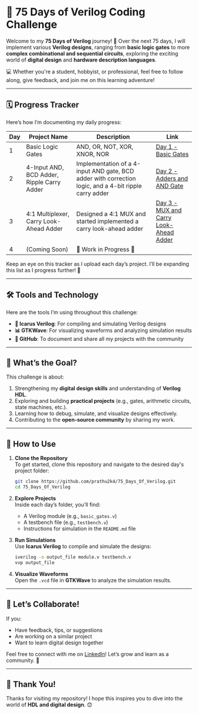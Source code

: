 # 🚀 75 Days of Verilog Coding Challenge  

Welcome to my **75 Days of Verilog** journey! 🎉 Over the next 75 days, I will implement various **Verilog designs**, ranging from **basic logic gates** to more **complex combinational and sequential circuits**, exploring the exciting world of **digital design** and **hardware description languages**.  

💻 Whether you're a student, hobbyist, or professional, feel free to follow along, give feedback, and join me on this learning adventure!  

---

## 🗓️ Progress Tracker  
Here’s how I’m documenting my daily progress:  

| Day | Project Name            | Description                          | Link                          |
|-----|-------------------------|--------------------------------------|-------------------------------|
|  1  | Basic Logic Gates       | AND, OR, NOT, XOR, XNOR, NOR         | [Day 1 - Basic Gates](./Day01)  |
|  2  | 4-Input AND, BCD Adder, Ripple Carry Adder | Implementation of a 4-input AND gate, BCD adder with correction logic, and a 4-bit ripple carry adder | [Day 2 - Adders and AND Gate](./Day02) |
|  3  | 4:1 Multiplexer, Carry Look-Ahead Adder | Designed a 4:1 MUX and started implemented a carry look-ahead adder | [Day 3 - MUX and Carry Look-Ahead Adder](./Day03) |
|  4  | (Coming Soon)           | 🚧 Work in Progress 🚧               |                               |

Keep an eye on this tracker as I upload each day’s project. I’ll be expanding this list as I progress further! 🚀  

---

## 🛠️ Tools and Technology  
Here are the tools I’m using throughout this challenge:  

- **🔧 Icarus Verilog**: For compiling and simulating Verilog designs  
- **📊 GTKWave**: For visualizing waveforms and analyzing simulation results  
- **📁 GitHub**: To document and share all my projects with the community  

---

## 🎯 What’s the Goal?  
This challenge is about:  
1. Strengthening my **digital design skills** and understanding of **Verilog HDL**.  
2. Exploring and building **practical projects** (e.g., gates, arithmetic circuits, state machines, etc.).  
3. Learning how to debug, simulate, and visualize designs effectively.  
4. Contributing to the **open-source community** by sharing my work.  

---

## 🔗 How to Use  
1. **Clone the Repository**  
   To get started, clone this repository and navigate to the desired day's project folder:  
   ```bash
   git clone https://github.com/prathu2k4/75_Days_Of_Verilog.git
   cd 75_Days_Of_Verilog
   ```

2. **Explore Projects**  
   Inside each day’s folder, you’ll find:  
   - A Verilog module (e.g., `basic_gates.v`)  
   - A testbench file (e.g., `testbench.v`)  
   - Instructions for simulation in the `README.md` file  

3. **Run Simulations**  
   Use **Icarus Verilog** to compile and simulate the designs:  
   ```bash
   iverilog -o output_file module.v testbench.v  
   vvp output_file  
   ```  

4. **Visualize Waveforms**  
   Open the `.vcd` file in **GTKWave** to analyze the simulation results.  

---

## 🤝 Let’s Collaborate!  
If you:  
- Have feedback, tips, or suggestions  
- Are working on a similar project  
- Want to learn digital design together  

Feel free to connect with me on [LinkedIn](https://www.linkedin.com/in/pratham-jainvs)! Let’s grow and learn as a community. 🌱  

---

## 🙌 Thank You!  
Thanks for visiting my repository! I hope this inspires you to dive into the world of **HDL and digital design**. 😊
